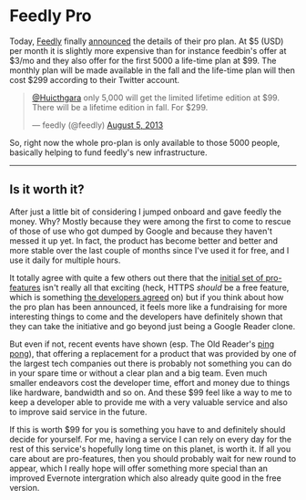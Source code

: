 # Feedly Pro

Today, [Feedly][] finally [announced](http://www.theverge.com/2013/8/5/4589764/feedly-pro-premium-subscription-article-search-evernote) the details of their pro plan. At $5 (USD) per month it is slightly more expensive than for instance feedbin's offer at $3/mo and they also offer for the first 5000 a life-time plan at $99. The monthly plan will be made available in the fall and the life-time plan will then cost $299 according to their Twitter account.

<blockquote class="twitter-tweet"><p><a href="https://twitter.com/Huicthgara">@Huicthgara</a> only 5,000 will get the limited lifetime edition at $99. There will be a lifetime edition in fall. For $299.</p>&mdash; feedly (@feedly) <a href="https://twitter.com/feedly/statuses/364352234294738944">August 5, 2013</a></blockquote><script async src="//platform.twitter.com/widgets.js" charset="utf-8"></script>

So, right now the whole pro-plan is only available to those 5000 people, basically helping to fund feedly's new infrastructure.

----------------------

## Is it worth it?

After just a little bit of considering I jumped onboard and gave feedly the money. Why? Mostly because they were among the first to come to rescue of those of use who got dumped by Google and because they haven't messed it up yet. In fact, the product has become better and better and more stable over the last couple of months since I've used it for free, and I use it daily for multiple hours.

It totally agree with quite a few others out there that the [initial set of pro-features][pro1] isn't really all that exciting (heck, HTTPS *should* be a free feature, which is something [the developers agreed](https://twitter.com/feedly/status/364340330172137472) on) but if you think about how the pro plan has been announced, it feels more like a fundraising for more interesting things to come and the developers have definitely shown that they can take the initiative and go beyond just being a Google Reader clone.

But even if not, recent events have shown (esp. The Old Reader's [ping](http://gizmodo.com/even-google-reader-replacements-are-shutting-down-952901748) [pong](http://www.theverge.com/2013/8/1/4577884/the-old-reader-rss-app-will-live-on)), that offering a replacement for a product that was provided by one of the largest tech companies out there is probably not something you can do in your spare time or without a clear plan and a big team. Even much smaller endeavors cost the developer time, effort and money due to things like hardware, bandwidth and so on. And these $99 feel like a way to me to keep a developer able to provide me with a very valuable service and also to improve said service in the future.

If this is worth $99 for you is something you have to and definitely should decide for yourself. For me, having a service I can rely on every day for the rest of this service's hopefully long time on this planet, is worth it. If all you care about are pro-features, then you should probably wait for new round to appear, which I really hope will offer something more special than an improved Evernote intergration which also already quite good in the free version.

[feedly]: http://feedly.com
[pro1]: https://twitter.com/feedlypro/status/364367888435519489